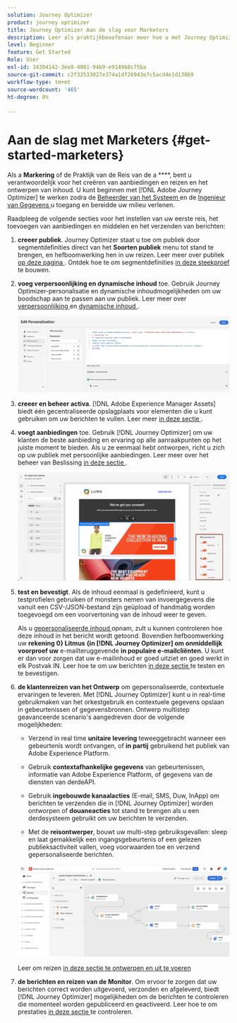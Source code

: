 ```yaml
---
solution: Journey Optimizer
product: journey optimizer
title: Journey Optimizer Aan de slag voor Marketers
description: Leer als praktijkbeoefenaar meer hoe u met Journey Optimizer kunt werken
level: Beginner
feature: Get Started
Role: User
exl-id: 34304142-3ee8-4081-94b9-e914968c75ba
source-git-commit: c2f32533027e374a1df26943e7c5acd4e1d13869
workflow-type: tm+mt
source-wordcount: '465'
ht-degree: 0%

---
```


# Aan de slag met Marketers {#get-started-marketers}

Als a **Markering** of de Praktijk van de Reis van de a ****, bent u verantwoordelijk voor het creëren van aanbiedingen en reizen en het ontwerpen van inhoud. U kunt beginnen met [!DNL Adobe Journey Optimizer] te werken zodra de [ Beheerder van het Systeem ](administrator.md) en de [ Ingenieur van Gegevens ](data-engineer.md) u toegang en bereidde uw milieu verlenen.

Raadpleeg de volgende secties voor het instellen van uw eerste reis, het toevoegen van aanbiedingen en middelen en het verzenden van berichten:

1. **creeer publiek**. Journey Optimizer staat u toe om publiek door segmentdefinities direct van het **Soorten publiek** menu tot stand te brengen, en hefboomwerking hen in uw reizen.  Leer meer over publiek [ op deze pagina ](../../audience/about-audiences.md). Ontdek hoe te om segmentdefinities [ in deze steekproef ](../../audience/creating-a-segment-definition.md) te bouwen.

1. **voeg verpersoonlijking en dynamische inhoud** toe. Gebruik Journey Optimizer-personalisatie en dynamische inhoudmogelijkheden om uw boodschap aan te passen aan uw publiek. Leer meer over [ verpersoonlijking ](../../personalization/personalize.md) en [ dynamische inhoud ](../../personalization/get-started-dynamic-content.md).

   ![](../assets/perso_ee2.png)

1. **creeer en beheer activa**. [!DNL Adobe Experience Manager Assets] biedt één gecentraliseerde opslagplaats voor elementen die u kunt gebruiken om uw berichten te vullen. Leer meer [ in deze sectie ](../../integrations/assets.md).

1. **voegt aanbiedingen** toe. Gebruik [!DNL Journey Optimizer] om uw klanten de beste aanbieding en ervaring op alle aanraakpunten op het juiste moment te bieden. Als u ze eenmaal hebt ontworpen, richt u zich op uw publiek met persoonlijke aanbiedingen. Leer meer over het beheer van Beslissing [ in deze sectie ](../../offers/get-started/starting-offer-decisioning.md).

   ![](../assets/offers-e2e-offers-displayed.png)

1. **test en bevestigt**. Als de inhoud eenmaal is gedefinieerd, kunt u testprofielen gebruiken of monsters nemen van invoergegevens die vanuit een CSV-/JSON-bestand zijn geüpload of handmatig worden toegevoegd om een voorvertoning van de inhoud weer te geven.

   Als u [ gepersonaliseerde inhoud ](../../personalization/personalize.md) opnam, zult u kunnen controleren hoe deze inhoud in het bericht wordt getoond. Bovendien hefboomwerking uw **rekening 0} Litmus {in [!DNL Journey Optimizer] om onmiddellijk voorproef uw** e-mailteruggevende **in populaire e-mailcliënten.** U kunt er dan voor zorgen dat uw e-mailinhoud er goed uitziet en goed werkt in elk Postvak IN. Leer hoe te om uw berichten [ in deze sectie ](../../content-management/preview-test.md) te testen en te bevestigen.

1. **de klantenreizen van het Ontwerp** om gepersonaliseerde, contextuele ervaringen te leveren. Met [!DNL Journey Optimizer] kunt u in real-time gebruikmaken van het orkestgebruik en contextuele gegevens opslaan in gebeurtenissen of gegevensbronnen. Ontwerp multistep geavanceerde scenario&#39;s aangedreven door de volgende mogelijkheden:

   * Verzend in real time **unitaire levering** teweeggebracht wanneer een gebeurtenis wordt ontvangen, of **in partij** gebruikend het publiek van Adobe Experience Platform.

   * Gebruik **contextafhankelijke gegevens** van gebeurtenissen, informatie van Adobe Experience Platform, of gegevens van de diensten van derdeAPI.

   * Gebruik **ingebouwde kanaalacties** (E-mail, SMS, Duw, InApp) om berichten te verzenden die in [!DNL Journey Optimizer] worden ontworpen of **douaneacties** tot stand te brengen als u een derdesysteem gebruikt om uw berichten te verzenden.

   * Met de **reisontwerper**, bouwt uw multi-step gebruiksgevallen: sleep en laat gemakkelijk een ingangsgebeurtenis of een gelezen publieksactiviteit vallen, voeg voorwaarden toe en verzend gepersonaliseerde berichten.

   ![](../assets/journey-design.png)

   Leer om reizen [ in deze sectie te ontwerpen en uit te voeren ](../../building-journeys/journey-gs.md)

1. **de berichten en reizen van de Monitor**. Om ervoor te zorgen dat uw berichten correct worden uitgevoerd, verzonden en afgeleverd, biedt [!DNL Journey Optimizer] mogelijkheden om de berichten te controleren die momenteel worden gepubliceerd en geactiveerd. Leer hoe te om prestaties [ in deze sectie ](../../reports/report-gs-cja.md) te controleren.
